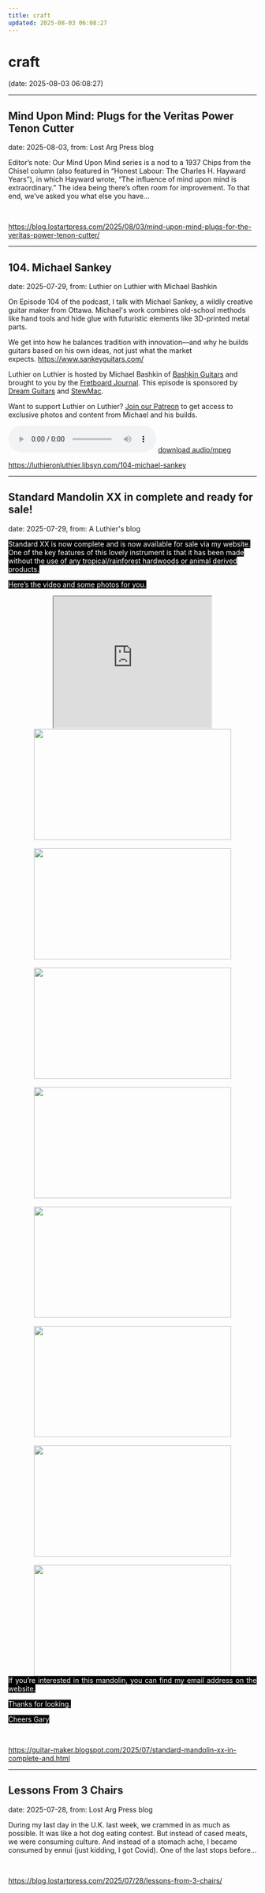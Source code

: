 ```yaml
---
title: craft
updated: 2025-08-03 06:08:27
---
```


# craft

(date: 2025-08-03 06:08:27)

---

## Mind Upon Mind: Plugs for the Veritas Power Tenon Cutter

date: 2025-08-03, from: Lost Arg Press blog

Editor’s note: Our Mind Upon Mind series is a nod to a&#160;1937 Chips from the Chisel column&#160;(also featured in “Honest Labour: The Charles H. Hayward Years”), in which Hayward wrote, “The influence of mind upon mind is extraordinary.” The idea being there’s often room for improvement.&#160;To that end, we’ve asked you what else you have... 

<br> 

<https://blog.lostartpress.com/2025/08/03/mind-upon-mind-plugs-for-the-veritas-power-tenon-cutter/>

---

## 104. Michael Sankey

date: 2025-07-29, from: Luthier on Luthier with Michael Bashkin

<p>On Episode 104 of the podcast, I talk with Michael Sankey, a wildly creative guitar maker from Ottawa. Michael's work combines old-school methods like hand tools and hide glue with futuristic elements like 3D-printed metal parts.</p> <p>We get into how he balances tradition with innovation—and why he builds guitars based on his own ideas, not just what the market expects. <a id="m_-257812067429426384LPlnk477147" href= "https://www.sankeyguitars.com/" target="_blank" rel="noopener" data-saferedirecturl= "https://www.google.com/url?q=https://www.sankeyguitars.com/&source=gmail&ust=1753901152879000&usg=AOvVaw2Px0O11Wtv-GcaEMRIS1Tn">https://www.sankeyguitars.com/</a></p> <p>Luthier on Luthier is hosted by Michael Bashkin of <a href= "https://www.bashkinguitars.com">Bashkin Guitars</a> and brought to you by the <a href= "https://shop.fretboardjournal.com/products/fretboard-journal-annual-subscription"> Fretboard Journal</a>. This episode is sponsored by <a href= "https://www.dreamguitars.com/">Dream Guitars</a> and <a href= "https://www.stewmac.com/?irclickid=VA-TmuXZ%3AxyPUn0Ut-05ZTupUkHUPAzGE2bmy00&utm_source=3755630&utm_medium=Impact&utm_campaign=3755630&utm_content=Online%20Tracking%20Link_1303370&irgwc=1&partner=Fretboard%20Journal&mpid=3755630&group="> StewMac</a>.</p> <p>Want to support Luthier on Luthier? <a href= "https://www.patreon.com/luthieronluthier">Join our Patreon</a> to get access to exclusive photos and content from Michael and his builds.</p> 

<audio crossorigin="anonymous" controls="controls">
<source type="audio/mpeg" src="https://traffic.libsyn.com/secure/luthieronluthier/LOL104.mp3?dest-id=480616"></source>
</audio> <a href="https://traffic.libsyn.com/secure/luthieronluthier/LOL104.mp3?dest-id=480616" target="_blank">download audio/mpeg</a><br> 

<https://luthieronluthier.libsyn.com/104-michael-sankey>

---

## Standard Mandolin XX in complete and ready for sale!

date: 2025-07-29, from: A Luthier's blog

<p><span style="background-color: black; color: white;">Standard XX is now complete and is now available for sale
via my website. One of the key features of this lovely instrument is that it
has been made without the use of any tropical/rainforest hardwoods or animal
derived products.</span></p>

<p class="MsoNormal"><span style="background-color: black; color: white;">Here’s the video and some photos for you.<o:p></o:p></span></p><p class="MsoNormal"></p><div class="separator" style="clear: both; text-align: center;"><iframe allowfullscreen="" class="BLOG_video_class" height="266" src="https://www.youtube.com/embed/lhdY8srYzrM" width="320" youtube-src-id="lhdY8srYzrM"></iframe></div><div class="separator" style="clear: both; text-align: center;"><a href="https://blogger.googleusercontent.com/img/b/R29vZ2xl/AVvXsEisp0nWNarj1OpId8AnCDYAo0UtLHVZC49yYUuluXRyWt_FhaS3JCo0FqRJfUrnl8xL9FDnbPoB2fFpmZm7iDp7SFc9dGJllHVT1JzG7RIz8Hl7ld-q_RgXebbbGfZyWtb3WGj3rIBOhJvUOd9cr8-J8D9doX9XjIDiTdeYwmAupduPHpzXAUN3/s5000/8.JPG" imageanchor="1" style="margin-left: 1em; margin-right: 1em;"><img border="0" data-original-height="2812" data-original-width="5000" height="225" src="https://blogger.googleusercontent.com/img/b/R29vZ2xl/AVvXsEisp0nWNarj1OpId8AnCDYAo0UtLHVZC49yYUuluXRyWt_FhaS3JCo0FqRJfUrnl8xL9FDnbPoB2fFpmZm7iDp7SFc9dGJllHVT1JzG7RIz8Hl7ld-q_RgXebbbGfZyWtb3WGj3rIBOhJvUOd9cr8-J8D9doX9XjIDiTdeYwmAupduPHpzXAUN3/w400-h225/8.JPG" width="400" /></a></div><br /><div class="separator" style="clear: both; text-align: center;"><a href="https://blogger.googleusercontent.com/img/b/R29vZ2xl/AVvXsEhM6sKs67GgYiOR1zI8FLZoDsjHI56SfAtdW-yqQRtFPtzLDtRPoNQuvOXR9w1xB2YnDJ1nt1siJXAh-UiS5HvSSk-cvWZTQ1pGq8z5UwHauMzuRev0NdCZBYvsvwSs9CYcQTBN6sCW4pVgrlHdV6Vroj0HqIgrNu_hVzGVgWa8chSk6N_ipPsw/s4634/7.JPG" imageanchor="1" style="margin-left: 1em; margin-right: 1em;"><img border="0" data-original-height="2605" data-original-width="4634" height="225" src="https://blogger.googleusercontent.com/img/b/R29vZ2xl/AVvXsEhM6sKs67GgYiOR1zI8FLZoDsjHI56SfAtdW-yqQRtFPtzLDtRPoNQuvOXR9w1xB2YnDJ1nt1siJXAh-UiS5HvSSk-cvWZTQ1pGq8z5UwHauMzuRev0NdCZBYvsvwSs9CYcQTBN6sCW4pVgrlHdV6Vroj0HqIgrNu_hVzGVgWa8chSk6N_ipPsw/w400-h225/7.JPG" width="400" /></a></div><br /><div class="separator" style="clear: both; text-align: center;"><a href="https://blogger.googleusercontent.com/img/b/R29vZ2xl/AVvXsEjo16klFD7_rxkK8F7egHCRVjqVMmt6mkpkK9NhiKtQ63tXyk_kvWUFoMQm8nFw7fzzwSmby3L3LUtv5RiM_4ItuteXTdjKIKhlskTLHfDaNzUG-9SM5f7AUuHx8eBVVH468I6WHtdNXekMDd7qOlvlXKqhSonYGZj4Nx-MXWmDNi_uPqlYy7o3/s4317/6.JPG" imageanchor="1" style="margin-left: 1em; margin-right: 1em;"><img border="0" data-original-height="2431" data-original-width="4317" height="225" src="https://blogger.googleusercontent.com/img/b/R29vZ2xl/AVvXsEjo16klFD7_rxkK8F7egHCRVjqVMmt6mkpkK9NhiKtQ63tXyk_kvWUFoMQm8nFw7fzzwSmby3L3LUtv5RiM_4ItuteXTdjKIKhlskTLHfDaNzUG-9SM5f7AUuHx8eBVVH468I6WHtdNXekMDd7qOlvlXKqhSonYGZj4Nx-MXWmDNi_uPqlYy7o3/w400-h225/6.JPG" width="400" /></a></div><br /><div class="separator" style="clear: both; text-align: center;"><a href="https://blogger.googleusercontent.com/img/b/R29vZ2xl/AVvXsEgp4MN362_3ZF4UMYwysF5wjyvw82hZyWxI5zbNGBEW_zcxYlhq56aXTYG-gWUai_psXkDQ8KKoKlvP7ZhPGdvB9J3Gth3jk40akSfbvmWnRqs2QIQsu2bUrXyIFoxZMztCNM7pNnEPdoJJ0is6k2fpbJIO8tv0gkr3nbWcYYUO7hdaa8IEbKgZ/s4473/5.JPG" imageanchor="1" style="margin-left: 1em; margin-right: 1em;"><img border="0" data-original-height="2522" data-original-width="4473" height="225" src="https://blogger.googleusercontent.com/img/b/R29vZ2xl/AVvXsEgp4MN362_3ZF4UMYwysF5wjyvw82hZyWxI5zbNGBEW_zcxYlhq56aXTYG-gWUai_psXkDQ8KKoKlvP7ZhPGdvB9J3Gth3jk40akSfbvmWnRqs2QIQsu2bUrXyIFoxZMztCNM7pNnEPdoJJ0is6k2fpbJIO8tv0gkr3nbWcYYUO7hdaa8IEbKgZ/w400-h225/5.JPG" width="400" /></a></div><br /><div class="separator" style="clear: both; text-align: center;"><a href="https://blogger.googleusercontent.com/img/b/R29vZ2xl/AVvXsEgM6RBF0wLePiE0O_mBxihjvk-1N3WUy1-FJvIiAGAaBg3jWIjIdBeyzc6MTBkDge0VwNZajFlTl8ZARC6uasCEn5DYpJO3U-stn0LCQrFGZU9UEP_oLYEaOGoBKA81YK8PnyWrviFbiGbm6R61QKLgcE-PGyD1S1FvWqCvsOqe0u8oLbgTCg1v/s3474/4.JPG" imageanchor="1" style="margin-left: 1em; margin-right: 1em;"><img border="0" data-original-height="1956" data-original-width="3474" height="225" src="https://blogger.googleusercontent.com/img/b/R29vZ2xl/AVvXsEgM6RBF0wLePiE0O_mBxihjvk-1N3WUy1-FJvIiAGAaBg3jWIjIdBeyzc6MTBkDge0VwNZajFlTl8ZARC6uasCEn5DYpJO3U-stn0LCQrFGZU9UEP_oLYEaOGoBKA81YK8PnyWrviFbiGbm6R61QKLgcE-PGyD1S1FvWqCvsOqe0u8oLbgTCg1v/w400-h225/4.JPG" width="400" /></a></div><br /><div class="separator" style="clear: both; text-align: center;"><a href="https://blogger.googleusercontent.com/img/b/R29vZ2xl/AVvXsEgQsAXKY0rAPQIGMAu1gYGbsq0rvyW5S_wnMruw63KpPyUgMH26_SUVnsErQ_iyhEwOb_3LcCiIZDD8boUAEU4Vzat8ci18MN5BSfbMZRDdnoVS1oNI6FpT8Igwbysldw6imhUaxf2CerewpxfeP4tnhJfRMfTPmbM8zXuO57uo7n53h0Iv3I7x/s4516/3.JPG" imageanchor="1" style="margin-left: 1em; margin-right: 1em;"><img border="0" data-original-height="2542" data-original-width="4516" height="225" src="https://blogger.googleusercontent.com/img/b/R29vZ2xl/AVvXsEgQsAXKY0rAPQIGMAu1gYGbsq0rvyW5S_wnMruw63KpPyUgMH26_SUVnsErQ_iyhEwOb_3LcCiIZDD8boUAEU4Vzat8ci18MN5BSfbMZRDdnoVS1oNI6FpT8Igwbysldw6imhUaxf2CerewpxfeP4tnhJfRMfTPmbM8zXuO57uo7n53h0Iv3I7x/w400-h225/3.JPG" width="400" /></a></div><br /><div class="separator" style="clear: both; text-align: center;"><a href="https://blogger.googleusercontent.com/img/b/R29vZ2xl/AVvXsEgPYLrMoyiLQDucyfbkDzkqC5vrAlCPkrVi0MOOB7EsXkJY5G8WDuQoTAl9xEYKOPdQ8k7oFRzQC2Xags7ccTdi5_oVjAS_oae9epMtdG3-Qd3UBq8d2aiu4jyYW9VI5H792sWhJK3eih_yOsiCOZKpVSgy1DeAavglvqacNDxLFcwHeX7QJOvN/s4305/2.JPG" imageanchor="1" style="margin-left: 1em; margin-right: 1em;"><img border="0" data-original-height="2423" data-original-width="4305" height="225" src="https://blogger.googleusercontent.com/img/b/R29vZ2xl/AVvXsEgPYLrMoyiLQDucyfbkDzkqC5vrAlCPkrVi0MOOB7EsXkJY5G8WDuQoTAl9xEYKOPdQ8k7oFRzQC2Xags7ccTdi5_oVjAS_oae9epMtdG3-Qd3UBq8d2aiu4jyYW9VI5H792sWhJK3eih_yOsiCOZKpVSgy1DeAavglvqacNDxLFcwHeX7QJOvN/w400-h225/2.JPG" width="400" /></a></div><br /><div class="separator" style="clear: both; text-align: center;"><a href="https://blogger.googleusercontent.com/img/b/R29vZ2xl/AVvXsEjfnaE3ni7t3wBpF_wQ2jw2jH4GlYp2qdSrOOnZQnppWp5vD2LfERL8RbMEWoeD6R4EzMmCuZ4ju37_OmwPImDLwNZDvYxYjnMWRNGfaCBa5Cc_02wsWwM0ttpVlSzXxgxwa8Btb5JCdyyVwoi4AB4b6cd4bdok3EXYfaLzHCkyvVN517UlL_1E/s3895/1.JPG" imageanchor="1" style="margin-left: 1em; margin-right: 1em;"><img border="0" data-original-height="2193" data-original-width="3895" height="225" src="https://blogger.googleusercontent.com/img/b/R29vZ2xl/AVvXsEjfnaE3ni7t3wBpF_wQ2jw2jH4GlYp2qdSrOOnZQnppWp5vD2LfERL8RbMEWoeD6R4EzMmCuZ4ju37_OmwPImDLwNZDvYxYjnMWRNGfaCBa5Cc_02wsWwM0ttpVlSzXxgxwa8Btb5JCdyyVwoi4AB4b6cd4bdok3EXYfaLzHCkyvVN517UlL_1E/w400-h225/1.JPG" width="400" /></a></div><div class="separator" style="clear: both; text-align: justify;"><span style="background-color: black; color: white; text-align: left;">If you’re interested in this mandolin, you can find my email
address on the website.</span></div><p></p>

<p class="MsoNormal" style="text-align: justify;"><span style="background-color: black; color: white;">Thanks for looking.<o:p></o:p></span></p>

<p class="MsoNormal" style="text-align: justify;"><span style="background-color: black; color: white;">Cheers Gary</span><o:p></o:p></p> 

<br> 

<https://guitar-maker.blogspot.com/2025/07/standard-mandolin-xx-in-complete-and.html>

---

## Lessons From 3 Chairs

date: 2025-07-28, from: Lost Arg Press blog

During my last day in the U.K. last week, we crammed in as much as possible. It was like a hot dog eating contest. But instead of cased meats, we were consuming culture. And instead of a stomach ache, I became consumed by ennui (just kidding, I got Covid). One of the last stops before... 

<br> 

<https://blog.lostartpress.com/2025/07/28/lessons-from-3-chairs/>

